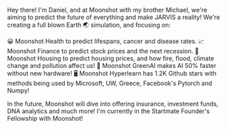 Hey there! I'm Daniel, and at Moonshot with my brother Michael, we're aiming to predict the future of everything and make JARVIS a reality!
We're creating a full blown Earth 🌏 simulation, and focusing on:

😀 Moonshot Health to predict lifespans, cancer and disease rates.
📈 Moonshot Finance to predict stock prices and the next recession.
🏡 Moonshot Housing to predict housing prices, and how fire, flood, climate change and pollution affect us!
🤖 Moonshot GreenAI makes AI 50% faster without new hardware!
🖥️ Moonshot Hyperlearn has 1.2K Github stars with methods being used by Microsoft, UW, Greece, Facebook's Pytorch and Numpy!


In the future, Moonshot will dive into offering insurance, investment funds, DNA analytics and much more! I'm currently in the Startmate Founder's Fellowship with Moonshot!
